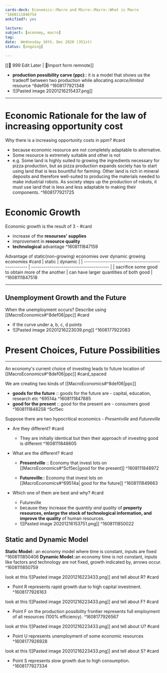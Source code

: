```yaml
---
cards-deck: Economics::Macro and Micro::Macro::What is Macro 
^1608111846754
ankified?: yes

lecture: 
subject: [economy, macro]
tag:
date:  Wednesday 16th, Dec 2020 (351st)
status: [ongoing]

---
```


[[🔴 999 Edit Later | 🔴Import form remnote]]

- **production possibility carve (ppc)**:: it is a model that shows us the tradeoff between two production while allocating _scarce/limited_ resource ^8def06
^1608177921348
- ![[Pasted image 20201216215437.png]]
---

# Economic Rationale for the law of increasing opportunity cost

Why there is a increasing opportunity costs in ppm? #card 
- because economic resource are not completely adaptable to alternative.
- Some resource is extremely suitable and other is not
- e.g. Some land is highly suited to growing the ingredients necessary for pizza production, but as pizza production expands society has to  start  using  land  that  is  less  bountiful  for  farming.  Other land  is  rich  in  mineral  deposits  and  therefore  well-suited  to producing the materials needed to make industrial robots. As society  steps  up  the  production  of  robots,  it  must  use  land that is less and less adaptable to making their components.
^1608177921725

# Economic Growth
Economic growth is the result of 3 - #card
- increase of the **resourses' supplies**
- improvement in **resource quality**
- **technological** advantage
^1608111847159

Advantage of static(non-growing) economies over dynamic growing economies #card 
| static                                            | dynamic                                 | 
| ------------------------------------------------- | --------------------------------------- | 
| sacrifice some good to obtain more of the another | can have larger quantities of both good | 
^1608111847518

---

## Unemployment Growth and the Future

When the unemployment occurs? Describe using [[MacroEconomics#^8def06|ppc]] #card
- if the curve under a, b, c, d points
- ![[Pasted image 20201216223039.png]]
^1608177922083



# Present Choices, Future Possibilities
---
An economy's current choice of investing leads to future location of [[MacroEconomics#^8def06|ppc]] #card_spaced

We are creating two kinds of [[MacroEconomics#^8def06|ppc]]
- **goods for the future** :: goods for the future are - capital, education, research etc ^69514a
^1608111847885
- **good for the present** :: good for the present are - consumers good 
^1608111848258
 ^5cf5ec
 
 Suppose there are two hypocritical economics - *Presentville* and  *Futureville*
 
- Are they different? #card
	- They are initially identical but then their approach of investing good is different
^1608111848605

- What are the different? #card 
	- **Presentville** :: Economy that invest lots on  [[MacroEconomics#^5cf5ec|good for the present]]
^1608111848972

	- **Futureville**:: Economy that invest lots on [[MacroEconomics#^69514a| good for the future]]
^1608111849663

- Which one of them are best and why? #card 
	-  Futureville
	-  because they increase the *quantity and quality* of **property resources, enlarge the stock of technological information, and improve the quality** of human resources.
	-  ![[Pasted image 20201216153751.png]]
^1608111850022


## Static and Dynamic Model
**Static Model**:: an economy model where time is constant, inputs are fixed
^1608111850406
**Dynamic Model**::an economy time is not constant, inputs like factors and technology are not fixed, growth indicated by, arrows occur.
^1608111850759

look at this ![[Pasted image 20201216223433.png]] and tell about R? #card
- Point R represents rapid growth due to high capital investment.
^1608177926163

look at this ![[Pasted image 20201216223433.png]] and tell about F? #card
- Point F on the production possibility frontier represents full employment of all resources (100% efficiency).
^1608177926567

look at this ![[Pasted image 20201216223433.png]] and tell about U? #card
- Point U represents unemployment of some economic resources
^1608177926928

look at this ![[Pasted image 20201216223433.png]] and tell about S? #card
- Point S represents slow growth due to high consumption.
^1608177927334
